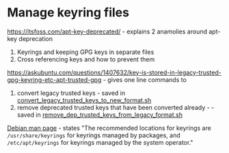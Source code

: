 # Manage keyring files

https://itsfoss.com/apt-key-deprecated/ - explains 2 anamolies around apt-key deprecation 
 1. Keyrings and keeping GPG keys in separate files
 2. Cross referencing keys and how to prevent them

https://askubuntu.com/questions/1407632/key-is-stored-in-legacy-trusted-gpg-keyring-etc-apt-trusted-gpg - gives one line commands to 
1. convert legacy trusted keys - saved in [convert_legacy_trusted_keys_to_new_format.sh](convert_legacy_trusted_keys_to_new_format.sh)
2. remove deprecated trusted keys that have been converted already -  - saved in [remove_dep_trusted_keys_from_legacy_format.sh](remove_dep_trusted_keys_from_legacy_format.sh)

[Debian man page](https://manpages.debian.org/bookworm/apt/sources.list.5.en.html) - states "The recommended locations for keyrings are `/usr/share/keyrings` for keyrings managed by packages, and `/etc/apt/keyrings` for keyrings managed by the system operator."
